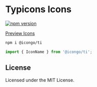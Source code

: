 Typicons Icons
===

[![npm version](https://img.shields.io/npm/v/@icongo/ti.svg)](https://www.npmjs.com/package/@icongo/ti)

[Preview Icons](http://icongo.github.io/#/icons/ti)

```bash
npm i @icongo/ti
```

```jsx
import { IconName } from '@icongo/ti';
```

## License

Licensed under the MIT License.